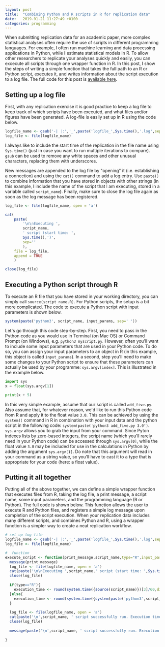```yaml
---
layout: post
title:  "Combining Python and R scripts in R for replication data"
date:   2019-01-21 11:27:49 +0100
categories: programming
---
```


When submitting replication data for an academic paper, more complex statistical analyses often require the use of scripts in different programming languages. For example, I often run machine learning and data processing applications in Python, while I estimate statistical models in R. To allow other researchers to replicate your analyses quickly and easily, you can excecute all scripts through one wrapper function in R. In this post, I show the steps of writing a simple function that takes the full path to an R or Python script, executes it, and writes information about the script execution to a log file. The full code for this post is [available here](https://gist.github.com/ngoet/c61435adf8997815b60394f637c4e740).

## Setting up a log file
First, with any replication exercise it is good practice to keep a log file to keep track of which scripts have been executed, and what files and/or figures have been generated. A log-file is easily set up in R using the code below.

```r
logfile_name <- gsub('-| |:','_',paste('logfile_',Sys.time(),'.log',sep=''))
log_file <- file(logfile_name)
``` 

I always like to include the start time of the replication in the file name using `Sys.time()` (just in case you want to run multiple iterations to compare). `gsub` can be used to remove any white spaces and other unusual characters, replacing them with underscores. 

New messages are appended to the log file by "opening" it (i.e. establishing a connection) and using the `cat()` command to add a log entry. Use `paste()` to combine information that you have stored in objects with other strings (in this example, I include the name of the script that I am executing, stored in a variable called `script_name`). Finally, make sure to close the log file again as soon as the log message has been registered.
```r
log_file <- file(logfile_name, open = 'a')

cat(
	paste(
		'\n\nExecuting ',
		script_name,
		' script (start time: ',
		Sys.time(),')',
		sep=''
		), 
	file = log_file, 
	append = TRUE
	)

close(log_file)
```

## Executing a Python script through R
To execute an R file that you have stored in your working directory, you can simply call `source(script_name.R)`. For Python scripts, the setup is a bit more complicated. The code to execute a Python script with input parameters is shown below. 

```r
system(paste('python3', script_name, input_params, sep=' '))
```

Let's go through this code step-by-step. First, you need to pass in the Python code as you would use in Terminal (on Mac OS) or Command Prompt (on Windows), e.g. `python3 myscript.py`. However, often you'll want to include some input parameters that are used in your Python code. To do so, you can assign your input parameters to an object in R (in this example, this object is called `input_params`). In a second, step you'll need to make some changes to your Python script to ensure that these parameters can actually be used by your programme: `sys.argv[index]`. This is illustrated in the example below.

```python
import sys
x = float(sys.argv[1])

print(x + 5)
```
In this very simple example, assume that our script is called `add_five.py`. Also assume that, for whatever reason, we'd like to run this Python code from R and apply it to the float value `3.0`. This can be achieved by using the `system()` command in R in combination with your input data and the python script in the following code: `system(paste('python3 add_five.py 3.0')`. `sys.argv` allows you to grab the input from your command. Since Pyton indexes lists by zero-based integers, the script name (which you'll rarely need in your Python code) can be accessed through `sys.argv[0]`, while the float value `3.0` may be included for use in the calculations in Python by adding the argument `sys.argv[1]`. Do note that this argument will read in your command as a string value, so you'll have to cast it to a type that is appropriate for your code (here: a float value).


## Putting it all together
Putting all of the above together, we can define a simple wrapper function that executes files from R, taking the log file, a print message, a script name, some input parameters, and the programming language (R or Python). The full code is shown below. This function allows the user to execute R and Python files, and registers a simple log message upon completion of the script execution. When your replication data includes many different scripts, and combines Python and R, using a wrapper function is a simpler way to create a neat replication workflow. 

```r
# set up log file
logfile_name <- gsub('-| |:','_',paste('logfile_',Sys.time(),'.log',sep=''))
log_file <- file(logfile_name)

#  function
execute_script <- function(print_message,script_name,type="R",input_params=NULL){
  message(print_message)
  log_file <- file(logfile_name, open = 'a')
  cat(paste('\n\nExecuting ',script_name,' script (start time: ',Sys.time(),')',sep=''), file = log_file,append = TRUE)
  close(log_file)
  
  if(type=="R"){
    execution_time <- round(system.time({source(script_name)})[3]/60,digits=2)
  }else{
    execution_time <- round(system.time({system(paste('python3',script_name,input_params,sep=' '))})[3]/60,digits=2)  
  }
  
  log_file <- file(logfile_name, open = 'a')
  cat(paste('\n',script_name, ' script successfully run. Execution time: ',execution_time," minutes",sep=''), file = log_file,append = TRUE)
  close(log_file)
  
  message(paste('\n',script_name, ' script successfully run. Execution time: ',execution_time," minutes",sep=''))
  
}
```

